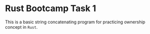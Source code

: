 # Rust Bootcamp Task 1
This is a basic string concatenating program for practicing ownership concept in `Rust`.
